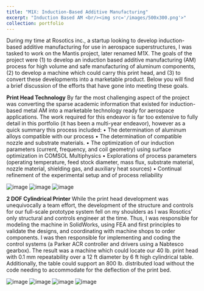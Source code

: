 ```yaml
---
title: "M1X: Induction-Based Additive Manufacturing"
excerpt: "Induction Based AM <br/><img src='/images/500x300.png'>"
collection: portfolio
---
```


During my time at Rosotics inc., a startup looking to develop induction-based additive manufacturing for use in aerospace superstructures, I was tasked to work on the Mantis project, later renamed M1X. The goals of the project were (1) to develop an induction based additive manufacturing (AM) process for high volume and safe manufacturing of aluminum components, (2) to develop a machine which could carry this print head, and (3) to convert these developments into a marketable product. Below you will find a brief discussion of the efforts that have gone into meeting these goals.

**Print Head Technology**
	By far the most challenging aspect of the project was converting the sparse academic information that existed for induction-based metal AM into a marketable technology ready for aerospace applications. The work required for this endeavor is far too extensive to fully detail in this portfolio (it has been a multi-year endeavor), however as a quick summary this process included:
•	The determination of aluminum alloys compatible with our process
•	The determination of compatible nozzle and substrate materials.
•	The optimization of our induction parameters (current, frequency, and coil geometry) using surface optimization in COMSOL Multiphysics
•	Explorations of process parameters (operating temperature, feed stock diameter, mass flux, substrate material, nozzle material, shielding gas, and auxiliary heat sources)
•	Continual refinement of the experimental setup and of process reliability

![image](https://github.com/user-attachments/assets/ce74565b-9910-4fe4-bebc-6df3a2f8b276)
![image](https://github.com/user-attachments/assets/9a57ab6f-337f-4a83-ad52-a5cae2d7c02d)
![image](https://github.com/user-attachments/assets/5879519a-cfc2-4eb0-9d0f-9788bc13a1e0)


**2 DOF Cylindrical Printer**
While the print head development was unequivocally a team effort, the development of the structure and controls for our full-scale prototype system fell on my shoulders as I was Rosotics’ only structural and controls engineer at the time. Thus, I was responsible for modeling the machine in SolidWorks, using FEA and first principles to validate the designs, and coordinating with machine shops to order components. I was then responsible for implementing and coding the control systems (a Parker ACR controller and drivers using a Nabtesco gearbox). The result was a machine which could locate our 40 lb. print head with 0.1 mm repeatability over a 12 ft diameter by 6 ft high cylindrical table. Additionally, the table could support an 800 lb. distributed load without the code needing to accommodate for the deflection of the print bed.

![image](https://github.com/user-attachments/assets/ddd25c87-d8ca-4fb1-9cd9-eca5de9f40ed)
![image](https://github.com/user-attachments/assets/1e1ff1f6-9029-4e67-adb8-4336e5abe2e2)
![image](https://github.com/user-attachments/assets/6a722713-b05e-4b37-8d71-bd7c8149d1a0)
![image](https://github.com/user-attachments/assets/5c78969b-e81e-4151-a9f8-78248150be10)

